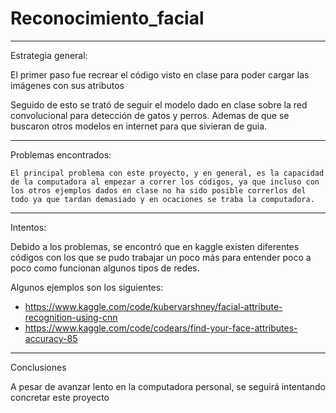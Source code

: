 # Reconocimiento_facial
---------------------------------------------------------------------------------------------------------------------------------------

Estrategia general:
     
  El primer paso fue recrear el código visto en clase para poder cargar las imágenes con sus atributos
    
     
  Seguido de esto se trató de seguir el modelo dado en clase sobre la red convolucional para detección de gatos y perros.  Ademas de que se buscaron otros modelos en internet para que sivieran de guia.
    
    

---------------------------------------------------------------------------------------------------------------------------------------

Problemas encontrados:
    
    El principal problema con este proyecto, y en general, es la capacidad de la computadora al empezar a correr los códigos, ya que incluso con los otros ejemplos dados en clase no ha sido posible correrlos del todo ya que tardan demasiado y en ocaciones se traba la computadora.
    
    
    

---------------------------------------------------------------------------------------------------------------------------------------

Intentos:

Debido a los problemas, se encontró que en kaggle existen diferentes códigos con los que se pudo trabajar un poco más para entender poco a poco como funcionan algunos tipos de redes.

Algunos ejemplos son los siguientes: 

- https://www.kaggle.com/code/kubervarshney/facial-attribute-recognition-using-cnn
- https://www.kaggle.com/code/codears/find-your-face-attributes-accuracy-85

---------------------------------------------------------------------------------------------------------------------------------------

Conclusiones

A pesar de avanzar lento en la computadora personal, se seguirá intentando concretar este proyecto